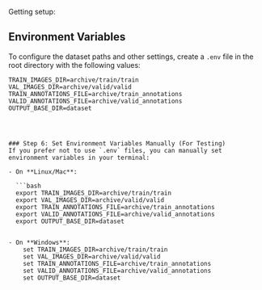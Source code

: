 Getting setup:

## Environment Variables
To configure the dataset paths and other settings, create a `.env` file in the root directory with the following values:

```plaintext
TRAIN_IMAGES_DIR=archive/train/train
VAL_IMAGES_DIR=archive/valid/valid
TRAIN_ANNOTATIONS_FILE=archive/train_annotations
VALID_ANNOTATIONS_FILE=archive/valid_annotations
OUTPUT_BASE_DIR=dataset




### Step 6: Set Environment Variables Manually (For Testing)
If you prefer not to use `.env` files, you can manually set environment variables in your terminal:

- On **Linux/Mac**:

  ```bash
  export TRAIN_IMAGES_DIR=archive/train/train
  export VAL_IMAGES_DIR=archive/valid/valid
  export TRAIN_ANNOTATIONS_FILE=archive/train_annotations
  export VALID_ANNOTATIONS_FILE=archive/valid_annotations
  export OUTPUT_BASE_DIR=dataset


- On **Windows**:
    set TRAIN_IMAGES_DIR=archive/train/train
    set VAL_IMAGES_DIR=archive/valid/valid
    set TRAIN_ANNOTATIONS_FILE=archive/train_annotations
    set VALID_ANNOTATIONS_FILE=archive/valid_annotations
    set OUTPUT_BASE_DIR=dataset


